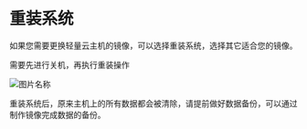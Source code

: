 # 重装系统

如果您需要更换轻量云主机的镜像，可以选择重装系统，选择其它适合您的镜像。

需要先进行关机，再执行重装操作

![图片名称](https://img1.jcloudcs.com/image/docs/9.png)


重装系统后，原来主机上的所有数据都会被清除，请提前做好数据备份，可以通过制作镜像完成数据的备份。
